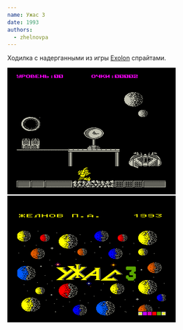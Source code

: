 ```yaml
---
name: Ужас 3
date: 1993
authors:
  - zhelnovpa
---
```


Ходилка с надерганными из игры [Exolon](../exolon) спрайтами.

![Screenshot 1](uzhas3.png)
![Screenshot 2](uzhas3-1.png)
